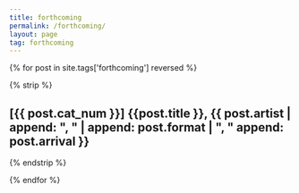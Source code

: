 ```yaml
---
title: forthcoming
permalink: /forthcoming/
layout: page
tag: forthcoming
---
```


{% for post in site.tags['forthcoming'] reversed %}

{% strip %}<h2>[{{ post.cat_num }}] {{post.title }}, {{ post.artist | append: ", " | append: post.format | ", " append: post.arrival }}</h2>{% endstrip %}

{% endfor %}

